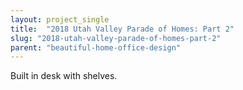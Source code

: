 ```yaml
---
layout: project_single
title:  "2018 Utah Valley Parade of Homes: Part 2"
slug: "2018-utah-valley-parade-of-homes-part-2"
parent: "beautiful-home-office-design"
---
```

Built in desk with shelves.